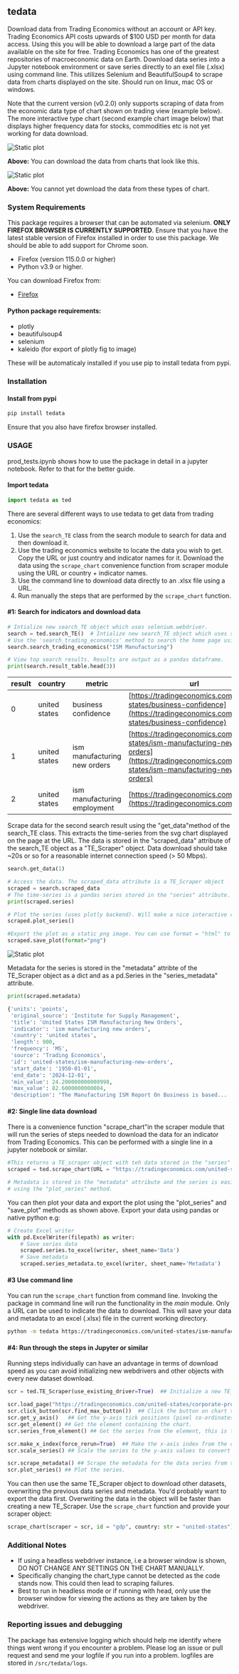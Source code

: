 ## tedata

Download data from Trading Economics without an account or API key. Trading Economics API costs upwards of $100 USD per month for data access. Using this you will be able to download a large part of the data available on the site for free. Trading Economics has one of the greatest repositories of macroeconomic data on Earth. Download data series into a Jupyter notebook environment or save series directly to an exel file (.xlsx) using command line. This utilizes Selenium and BeautifulSoup4 to scrape data from charts displayed on the site. Should run on linux, mac OS or windows.

Note that the current version (v0.2.0) only supports scraping of data from the economic data type of chart shown on trading view (example below). The more interactive type chart (second example chart image below) that displays higher frequency data for stocks, commodities etc is not yet working for data download.

![Static plot](docs/te_chart.png)

**Above:** You can download the data from charts that look like this.

![Static plot](docs/te_chart2.png)

**Above:** You cannot yet download the data from these types of chart.

### System Requirements

This package requires a browser that can be automated via selenium. **ONLY FIREFOX BROWSER IS CURRENTLY SUPPORTED**. Ensure that you have the latest stable version of Firefox installed in order to use this package. We should be able to add support for Chrome soon.

- Firefox (version 115.0.0 or higher)
- Python v3.9 or higher.

You can download Firefox from:

- [Firefox](https://www.mozilla.org/firefox/new/)

#### Python package requirements:

- plotly
- beautifulsoup4
- selenium
- kaleido (for export of plotly fig to image)

These will be automaticaly installed if you use pip to install tedata from pypi.

### Installation

#### Install from pypi

```bash
pip install tedata
```

Ensure that you also have firefox browser installed.

### USAGE

prod_tests.ipynb shows how to use the package in detail in a jupyter notebook. Refer to that for the better guide.

#### Import tedata

```python
import tedata as ted
```
There are several different ways to use tedata to get data from trading economics:

1. Use the `search_TE` class from the search module to search for data and then download it.
2. Use the trading economics website to locate the data you wish to get. Copy the URL or just country and indicator names for it. Download the data using the `scrape_chart` convenience function from scraper module using the URL or country + indicator names.
3. Use the command line to download data directly to an .xlsx file using a URL.
4. Run manually the steps that are performed by the `scrape_chart` function.

#### #1: Search for indicators and download data

```python
# Intialize new search_TE object which uses selenium.webdriver.
search = ted.search_TE()  # Intialize new search_TE object which uses selenium.
# Use the 'search_trading_economics' method to search the home page using the search bar.
search.search_trading_economics("ISM Manufacturing") 

# View top search results. Results are output as a pandas dataframe.
print(search.result_table.head(3))
```

| result | country | metric | url |
|--------|---------|---------|-----|
| 0 | united states | business confidence | [https://tradingeconomics.com/united-states/business-confidence](https://tradingeconomics.com/united-states/business-confidence) |
| 1 | united states | ism manufacturing new orders | [https://tradingeconomics.com/united-states/ism-manufacturing-new-orders](https://tradingeconomics.com/united-states/ism-manufacturing-new-orders) |
| 2 | united states | ism manufacturing employment | [https://tradingeconomics.com/](https://tradingeconomics.com/) |

Scrape data for the second search result using the "get_data"method of the search_TE class. This extracts the time-series from the svg chart displayed on the page at the URL. The data is stored in the "scraped_data" attribute of the search_TE object as a "TE_Scraper" object. Data download should take ~20s or so for a reasonable internet connection speed (> 50 Mbps).

```python
search.get_data(1)

# Access the data. The scraped_data attribute is a TE_Scraper object
scraped = search.scraped_data
# The time-series is a pandas series stored in the "series" attribute.
print(scraped.series)

# Plot the series (uses plotly backend). Will make a nice interactive chart in a jupyter notebook. 
scraped.plot_series()

#Export the plot as a static png image. You can use format = "html" to export an interactive chart.
scraped.save_plot(format="png")
```
![Static plot](docs/ISM_Manufacturing.png)

Metadata for the series is stored in the "metadata" attribte of the TE_Scraper object as a dict and as a pd.Series in the "series_metadata" attribute.

```python
print(scraped.metadata)

{'units': 'points',
 'original_source': 'Institute for Supply Management',
 'title': 'United States ISM Manufacturing New Orders',
 'indicator': 'ism manufacturing new orders',
 'country': 'united states',
 'length': 900,
 'frequency': 'MS',
 'source': 'Trading Economics',
 'id': 'united-states/ism-manufacturing-new-orders',
 'start_date': '1950-01-01',
 'end_date': '2024-12-01',
 'min_value': 24.200000000000998,
 'max_value': 82.6000000000004,
 'description': "The Manufacturing ISM Report On Business is based... ...is generally declining."}
 ```

#### #2: Single line data download

There is a convenience function "scrape_chart"in the scraper module that will run the series of steps needed to download the data for an indicator from Trading Economics. This can be performed with a single line in a jupyter notebook or similar.

```python
#This returns a TE_scraper object with teh data stored in the "series" attribute.
scraped = ted.scrape_chart(URL = "https://tradingeconomics.com/united-states/ism-manufacturing-new-orders")

# Metadata is stored in the "metadata" attribute and the series is easily plotted 
# using the "plot_series" method. 
```

You can then plot your data and export the plot using the "plot_series" and "save_plot" methods as shown above. Export your data using pandas or native python e.g:

```python
# Create Excel writer
with pd.ExcelWriter(filepath) as writer:
    # Save series data
    scraped.series.to_excel(writer, sheet_name='Data')
    # Save metadata
    scraped.series_metadata.to_excel(writer, sheet_name='Metadata')
```

#### #3 Use command line

You can run the `scrape_chart` function from command line. Invoking the package in command line will run the functionality in the _main_ module. Only a URL can be used to indicate the data to download. This will save your data and metadata to an excel (.xlsx) file in the current working directory.

```bash
python -m tedata https://tradingeconomics.com/united-states/ism-manufacturing-new-orders
```

#### #4: Run through the steps in Jupyter or similar

Running steps individually can have an advantage in terms of download speed as you can avoid initializing new webdrivers and other objects with every new dataset download.

```python
scr = ted.TE_Scraper(use_existing_driver=True)  ## Initialize a new TE_scraper object.

scr.load_page("https://tradingeconomics.com/united-states/corporate-profits")
scr.click_button(scr.find_max_button())  ## Click the button on chart to set date range to max.
scr.get_y_axis()   ## Get the y-axis tick positions (pixel co-ordinates) and values.
scr.get_element() ## Get the element containing the chart.
scr.series_from_element() ## Get the series from the element, this is the data trace on the chart from the path attribute of the svg chart.

```

```python
scr.make_x_index(force_rerun=True)  ## Make the x-axis index from the chart. This scrapes some points from tooltips using selenium.
scr.scale_series() ## Scale the series to the y-axis values to convert the pixel co-ordinates to actual data values.
```

```python
scr.scrape_metadata() ## Scrape the metadata for the data series from the page.
scr.plot_series() ## Plot the series.
```

You can then use the same TE_Scraper object to download other datasets, overwriting the previous data series and metadata. You'd probably want to export the data first.
Overwriting the data in the object will be faster than creating a new TE_Scraper. Use the `scrape_chart` function and provide your scraper object:

```python
scrape_chart(scraper = scr, id = "gdp", country: str = "united-states")
```

### Additional Notes

- If using a headless webdriver instance, i.e a browser window is shown, DO NOT CHANGE ANY SETTINGS ON THE CHART MANUALLY.
- Specifically changing the chart_type cannot be detected as the code stands now. This could then lead to scraping failures.
- Best to run in headless mode or if running with head, only use the browser window for viewing the actions as they are taken by the webdriver.

### Reporting issues and debugging

The package has extensive logging which should help me identify where things went wrong if you encounter a problem. Please log an issue or pull request and send me your logfile if you run into a problem. logfiles are stored in `/src/tedata/logs`.
